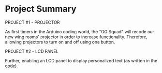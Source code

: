 # Project Summary

PROJECT #1 - PROJECTOR

As first timers in the Arduino coding world, the "OG Squad" will recode our new wing rooms' projector in order to increase functionality. Therefore, allowing projectors to turn on and off using one button. 

PROJECT #2 - LCD PANEL

Further, enabling an LCD panel to display personalized text (as written in the code).
